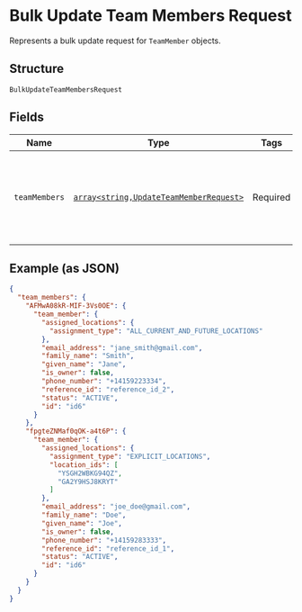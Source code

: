 
# Bulk Update Team Members Request

Represents a bulk update request for `TeamMember` objects.

## Structure

`BulkUpdateTeamMembersRequest`

## Fields

| Name | Type | Tags | Description | Getter | Setter |
|  --- | --- | --- | --- | --- | --- |
| `teamMembers` | [`array<string,UpdateTeamMemberRequest>`](../../doc/models/update-team-member-request.md) | Required | The data used to update the `TeamMember` objects. Each key is the `team_member_id` that maps to the `UpdateTeamMemberRequest`. The maximum number of update objects is 25. | getTeamMembers(): array | setTeamMembers(array teamMembers): void |

## Example (as JSON)

```json
{
  "team_members": {
    "AFMwA08kR-MIF-3Vs0OE": {
      "team_member": {
        "assigned_locations": {
          "assignment_type": "ALL_CURRENT_AND_FUTURE_LOCATIONS"
        },
        "email_address": "jane_smith@gmail.com",
        "family_name": "Smith",
        "given_name": "Jane",
        "is_owner": false,
        "phone_number": "+14159223334",
        "reference_id": "reference_id_2",
        "status": "ACTIVE",
        "id": "id6"
      }
    },
    "fpgteZNMaf0qOK-a4t6P": {
      "team_member": {
        "assigned_locations": {
          "assignment_type": "EXPLICIT_LOCATIONS",
          "location_ids": [
            "YSGH2WBKG94QZ",
            "GA2Y9HSJ8KRYT"
          ]
        },
        "email_address": "joe_doe@gmail.com",
        "family_name": "Doe",
        "given_name": "Joe",
        "is_owner": false,
        "phone_number": "+14159283333",
        "reference_id": "reference_id_1",
        "status": "ACTIVE",
        "id": "id6"
      }
    }
  }
}
```

